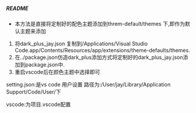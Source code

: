 ##### README

- 本方法是直接将定制好的配色主题添加到threm-default/themes 下,即作为默认主题来添加

1. 将dark_plus_jay.json 复制到/Applications/Visual Studio Code.app/Contents/Resources/app/extensions/theme-defaults/themes. 
2. 在../package.json仿造dark_plus添加方式将定制好的dark_plus_jay.json添加到package.json中.
3. 重启vscode后在颜色主题中选择即可

setting.json:是vs code 用户设置 路径为:/User/jay/Library/Application Support/Code/User/下

vscode:为项目.vscode配置
